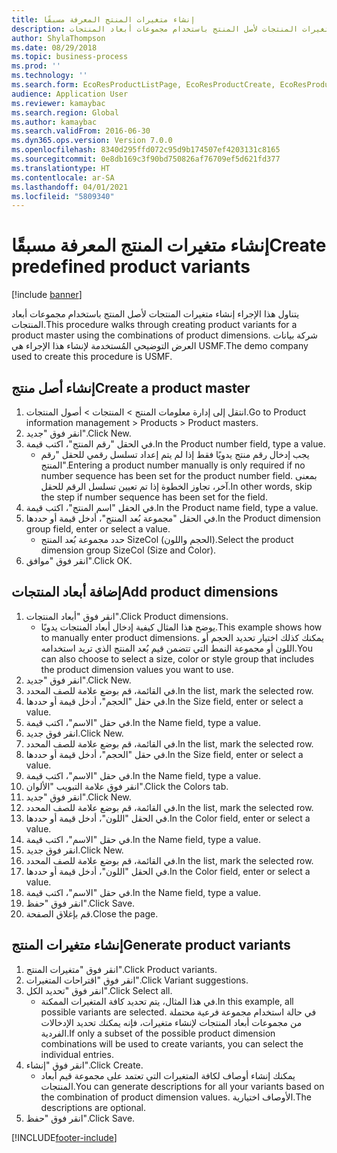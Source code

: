 ```yaml
---
title: إنشاء متغيرات المنتج المعرفة مسبقًا
description: يتناول هذا الإجراء إنشاء متغيرات المنتجات لأصل المنتج باستخدام مجموعات أبعاد المنتجات.
author: ShylaThompson
ms.date: 08/29/2018
ms.topic: business-process
ms.prod: ''
ms.technology: ''
ms.search.form: EcoResProductListPage, EcoResProductCreate, EcoResProductDetails, EcoResProductMasterDimension, EcoResProductVariants, EcoResProductVariantSuggestions, EcoResProductVariantsPendingReleaseFormPart
audience: Application User
ms.reviewer: kamaybac
ms.search.region: Global
ms.author: kamaybac
ms.search.validFrom: 2016-06-30
ms.dyn365.ops.version: Version 7.0.0
ms.openlocfilehash: 8340d295ffd072c95d9b174507ef4203131c8165
ms.sourcegitcommit: 0e8db169c3f90bd750826af76709ef5d621fd377
ms.translationtype: HT
ms.contentlocale: ar-SA
ms.lasthandoff: 04/01/2021
ms.locfileid: "5809340"
---
```

# <a name="create-predefined-product-variants"></a><span data-ttu-id="06ae6-103">إنشاء متغيرات المنتج المعرفة مسبقًا</span><span class="sxs-lookup"><span data-stu-id="06ae6-103">Create predefined product variants</span></span>

[!include [banner](../../includes/banner.md)]

<span data-ttu-id="06ae6-104">يتناول هذا الإجراء إنشاء متغيرات المنتجات لأصل المنتج باستخدام مجموعات أبعاد المنتجات.</span><span class="sxs-lookup"><span data-stu-id="06ae6-104">This procedure walks through creating product variants for a product master using the combinations of product dimensions.</span></span> <span data-ttu-id="06ae6-105">شركة بيانات العرض التوضيحي المُستخدمة لإنشاء هذا الإجراء هي USMF.</span><span class="sxs-lookup"><span data-stu-id="06ae6-105">The demo company used to create this procedure is USMF.</span></span>


## <a name="create-a-product-master"></a><span data-ttu-id="06ae6-106">إنشاء أصل منتج</span><span class="sxs-lookup"><span data-stu-id="06ae6-106">Create a product master</span></span>
1. <span data-ttu-id="06ae6-107">‏‫انتقل إلى إدارة معلومات المنتج‬ > المنتجات > أصول المنتجات‬‬.</span><span class="sxs-lookup"><span data-stu-id="06ae6-107">Go to Product information management > Products > Product masters.</span></span>
2. <span data-ttu-id="06ae6-108">انقر فوق "جديد".</span><span class="sxs-lookup"><span data-stu-id="06ae6-108">Click New.</span></span>
3. <span data-ttu-id="06ae6-109">في الحقل "رقم المنتج"، اكتب قيمة.</span><span class="sxs-lookup"><span data-stu-id="06ae6-109">In the Product number field, type a value.</span></span>
    * <span data-ttu-id="06ae6-110">يجب إدخال رقم منتج يدويًا فقط إذا لم يتم إعداد تسلسل رقمي للحقل "رقم المنتج".</span><span class="sxs-lookup"><span data-stu-id="06ae6-110">Entering a product number manually is only required if no number sequence has been set for the product number field.</span></span> <span data-ttu-id="06ae6-111">بمعنى آخر، تجاوز الخطوة إذا تم تعيين تسلسل الرقم للحقل.</span><span class="sxs-lookup"><span data-stu-id="06ae6-111">In other words, skip the step if number sequence has been set for the field.</span></span>  
4. <span data-ttu-id="06ae6-112">في الحقل "اسم المنتج"، اكتب قيمة.</span><span class="sxs-lookup"><span data-stu-id="06ae6-112">In the Product name field, type a value.</span></span>
5. <span data-ttu-id="06ae6-113">في الحقل "مجموعة بُعد المنتج"، أدخل قيمة أو حددها.</span><span class="sxs-lookup"><span data-stu-id="06ae6-113">In the Product dimension group field, enter or select a value.</span></span>
    * <span data-ttu-id="06ae6-114">حدد مجموعة بُعد المنتج SizeCol (الحجم واللون).</span><span class="sxs-lookup"><span data-stu-id="06ae6-114">Select the product dimension group SizeCol (Size and Color).</span></span>  
6. <span data-ttu-id="06ae6-115">انقر فوق "موافق".</span><span class="sxs-lookup"><span data-stu-id="06ae6-115">Click OK.</span></span>

## <a name="add-product-dimensions"></a><span data-ttu-id="06ae6-116">إضافة أبعاد المنتجات</span><span class="sxs-lookup"><span data-stu-id="06ae6-116">Add product dimensions</span></span>
1. <span data-ttu-id="06ae6-117">انقر فوق "أبعاد المنتجات".</span><span class="sxs-lookup"><span data-stu-id="06ae6-117">Click Product dimensions.</span></span>
    * <span data-ttu-id="06ae6-118">يوضح هذا المثال كيفية إدخال أبعاد المنتجات يدويًا.</span><span class="sxs-lookup"><span data-stu-id="06ae6-118">This example shows how to manually enter product dimensions.</span></span> <span data-ttu-id="06ae6-119">يمكنك كذلك اختيار تحديد الحجم أو اللون أو مجموعة النمط التي تتضمن قيم بُعد المنتج الذي تريد استخدامه.</span><span class="sxs-lookup"><span data-stu-id="06ae6-119">You can also choose to select a size, color or style group that includes the product dimension values you want to use.</span></span>  
2. <span data-ttu-id="06ae6-120">انقر فوق "جديد".</span><span class="sxs-lookup"><span data-stu-id="06ae6-120">Click New.</span></span>
3. <span data-ttu-id="06ae6-121">في القائمة، قم بوضع علامة للصف المحدد.</span><span class="sxs-lookup"><span data-stu-id="06ae6-121">In the list, mark the selected row.</span></span>
4. <span data-ttu-id="06ae6-122">في حقل "الحجم"، أدخل قيمة أو حددها.</span><span class="sxs-lookup"><span data-stu-id="06ae6-122">In the Size field, enter or select a value.</span></span>
5. <span data-ttu-id="06ae6-123">في حقل "الاسم"، اكتب قيمة.</span><span class="sxs-lookup"><span data-stu-id="06ae6-123">In the Name field, type a value.</span></span>
6. <span data-ttu-id="06ae6-124">انقر فوق جديد.</span><span class="sxs-lookup"><span data-stu-id="06ae6-124">Click New.</span></span>
7. <span data-ttu-id="06ae6-125">في القائمة، قم بوضع علامة للصف المحدد.</span><span class="sxs-lookup"><span data-stu-id="06ae6-125">In the list, mark the selected row.</span></span>
8. <span data-ttu-id="06ae6-126">في حقل "الحجم"، أدخل قيمة أو حددها.</span><span class="sxs-lookup"><span data-stu-id="06ae6-126">In the Size field, enter or select a value.</span></span>
9. <span data-ttu-id="06ae6-127">في حقل "الاسم"، اكتب قيمة.</span><span class="sxs-lookup"><span data-stu-id="06ae6-127">In the Name field, type a value.</span></span>
10. <span data-ttu-id="06ae6-128">انقر فوق علامة التبويب "الألوان".</span><span class="sxs-lookup"><span data-stu-id="06ae6-128">Click the Colors tab.</span></span>
11. <span data-ttu-id="06ae6-129">انقر فوق "جديد".</span><span class="sxs-lookup"><span data-stu-id="06ae6-129">Click New.</span></span>
12. <span data-ttu-id="06ae6-130">في القائمة، قم بوضع علامة للصف المحدد.</span><span class="sxs-lookup"><span data-stu-id="06ae6-130">In the list, mark the selected row.</span></span>
13. <span data-ttu-id="06ae6-131">في الحقل "اللون"، أدخل قيمة أو حددها.</span><span class="sxs-lookup"><span data-stu-id="06ae6-131">In the Color field, enter or select a value.</span></span>
14. <span data-ttu-id="06ae6-132">في حقل "الاسم"، اكتب قيمة.</span><span class="sxs-lookup"><span data-stu-id="06ae6-132">In the Name field, type a value.</span></span>
15. <span data-ttu-id="06ae6-133">انقر فوق جديد.</span><span class="sxs-lookup"><span data-stu-id="06ae6-133">Click New.</span></span>
16. <span data-ttu-id="06ae6-134">في القائمة، قم بوضع علامة للصف المحدد.</span><span class="sxs-lookup"><span data-stu-id="06ae6-134">In the list, mark the selected row.</span></span>
17. <span data-ttu-id="06ae6-135">في الحقل "اللون"، أدخل قيمة أو حددها.</span><span class="sxs-lookup"><span data-stu-id="06ae6-135">In the Color field, enter or select a value.</span></span>
18. <span data-ttu-id="06ae6-136">في حقل "الاسم"، اكتب قيمة.</span><span class="sxs-lookup"><span data-stu-id="06ae6-136">In the Name field, type a value.</span></span>
19. <span data-ttu-id="06ae6-137">انقر فوق "حفظ".</span><span class="sxs-lookup"><span data-stu-id="06ae6-137">Click Save.</span></span>
20. <span data-ttu-id="06ae6-138">قم بإغلاق الصفحة.</span><span class="sxs-lookup"><span data-stu-id="06ae6-138">Close the page.</span></span>

## <a name="generate-product-variants"></a><span data-ttu-id="06ae6-139">إنشاء متغيرات المنتج</span><span class="sxs-lookup"><span data-stu-id="06ae6-139">Generate product variants</span></span>
1. <span data-ttu-id="06ae6-140">انقر فوق "متغيرات المنتج".</span><span class="sxs-lookup"><span data-stu-id="06ae6-140">Click Product variants.</span></span>
2. <span data-ttu-id="06ae6-141">انقر فوق "اقتراحات المتغيرات".</span><span class="sxs-lookup"><span data-stu-id="06ae6-141">Click Variant suggestions.</span></span>
3. <span data-ttu-id="06ae6-142">انقر فوق "تحديد الكل".</span><span class="sxs-lookup"><span data-stu-id="06ae6-142">Click Select all.</span></span>
    * <span data-ttu-id="06ae6-143">في هذا المثال، يتم تحديد كافة المتغيرات الممكنة.</span><span class="sxs-lookup"><span data-stu-id="06ae6-143">In this example, all possible variants are selected.</span></span> <span data-ttu-id="06ae6-144">في حالة استخدام مجموعة فرعية محتملة من مجموعات أبعاد المنتجات لإنشاء متغيرات، فإنه يمكنك تحديد الإدخالات الفردية.</span><span class="sxs-lookup"><span data-stu-id="06ae6-144">If only a subset of the possible product dimension combinations will be used to create variants, you can select the individual entries.</span></span>  
4. <span data-ttu-id="06ae6-145">انقر فوق "إنشاء".</span><span class="sxs-lookup"><span data-stu-id="06ae6-145">Click Create.</span></span>
    * <span data-ttu-id="06ae6-146">يمكنك إنشاء أوصاف لكافة المتغيرات التي تعتمد على مجموعة قيم أبعاد المنتجات.</span><span class="sxs-lookup"><span data-stu-id="06ae6-146">You can generate descriptions for all your variants based on the combination of product dimension values.</span></span> <span data-ttu-id="06ae6-147">الأوصاف اختيارية.</span><span class="sxs-lookup"><span data-stu-id="06ae6-147">The descriptions are optional.</span></span>  
5. <span data-ttu-id="06ae6-148">انقر فوق "حفظ".</span><span class="sxs-lookup"><span data-stu-id="06ae6-148">Click Save.</span></span>



[!INCLUDE[footer-include](../../../includes/footer-banner.md)]